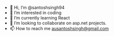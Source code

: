 - 👋 Hi, I’m @santoshsingh94
- 👀 I’m interested in coding
- 🌱 I’m currently learning React
- 💞️ I’m looking to collaborate on asp.net projects.
- 📫 How to reach me ausantoshsingh@gmail.com

<!---
santoshsingh94/santoshsingh94 is a ✨ special ✨ repository because its `README.md` (this file) appears on your GitHub profile.
You can click the Preview link to take a look at your changes.
--->
